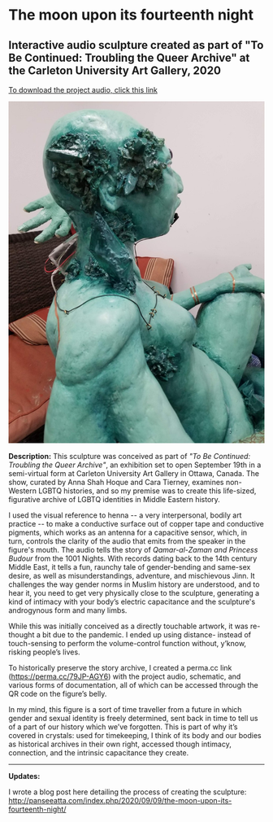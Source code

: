 # The moon upon its fourteenth night
 Interactive audio sculpture created as part of "To Be Continued: Troubling the Queer Archive" at the Carleton University Art Gallery, 2020
----------------------------------------------------------------------
[To download the project audio, click this link](https://github.com/seahorseshoes/The_moon_upon_its_fourteenth_night/raw/master/Story%20audio%20full.mp3)

![sculpture image 1](/Project%20documentation_images%20and%20video/20200810_215722.jpg) <!-- .element height="30%" width="30%" -->

**Description:**
 This sculpture was conceived as part of _"To Be Continued: Troubling the Queer Archive"_, an exhibition set to open September 19th in a semi-virtual form at Carleton University Art Gallery in Ottawa, Canada. The show, curated by Anna Shah Hoque and Cara Tierney, examines non-Western LGBTQ histories, and so my premise was to create this life-sized, figurative archive of LGBTQ identities in Middle Eastern history. 

I used the visual reference to henna -- a very interpersonal, bodily art practice -- to make a conductive surface out of copper tape and conductive pigments, which works as an antenna for a capacitive sensor, which, in turn, controls the clarity of the audio that emits from the speaker in the figure's mouth. The audio tells the story of _Qamar-al-Zaman and Princess Budour_ from the 1001 Nights. With records dating back to the 14th century Middle East, it tells a fun, raunchy tale of gender-bending and same-sex desire, as well as misunderstandings, adventure, and mischievous Jinn.  It challenges the way gender norms in Muslim history are understood, and to hear it, you need to get very physically close to the sculpture, generating a kind of intimacy with your body’s electric capacitance and the sculpture's androgynous form and many limbs.

While this was initially conceived as a directly touchable artwork, it was re-thought a bit due to the pandemic. I ended up using distance- instead of touch-sensing to perform the volume-control function without, y’know, risking people’s lives.

To historically preserve the story archive, I created a perma.cc link (https://perma.cc/79JP-AGY6) with the project audio, schematic, and various forms of documentation, all of which can be accessed through the QR code on the figure’s belly.

In my mind, this figure is a sort of time traveller from a future in which gender and sexual identity is freely determined, sent back in time to tell us of a part of our history which we’ve forgotten. This is part of why it’s covered in crystals: used for timekeeping, I think of its body and our bodies as historical archives in their own right, accessed though intimacy, connection, and the intrinsic capacitance they create.

-------------------------------------------------------------------------
**Updates:**

I wrote a blog post here detailing the process of creating the sculpture: http://panseeatta.com/index.php/2020/09/09/the-moon-upon-its-fourteenth-night/
